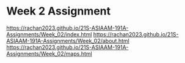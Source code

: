 # Week 2 Assignment

https://rachan2023.github.io/21S-ASIAAM-191A-Assignments/Week_02/index.html
https://rachan2023.github.io/21S-ASIAAM-191A-Assignments/Week_02/about.html
https://rachan2023.github.io/21S-ASIAAM-191A-Assignments/Week_02/maps.html